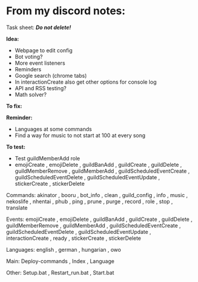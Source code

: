 # From my discord notes:
Task sheet: __***Do not delete!***__

__**Idea:**__
- Webpage to edit config
- Bot voting?
- More event listeners
- Reminders
- Google search (chrome tabs)
- In interactionCreate also get other options for console log
- API and RSS testing?
- Math solver?

__**To fix:**__


__**Reminder:**__
- Languages at some commands
- Find a way for music to not start at 100 at every song

__**To test:**__
- Test guildMemberAdd role
- emojiCreate , emojiDelete , guildBanAdd , guildCreate , guildDelete , guildMemberRemove , guildMemberAdd , guildScheduledEventCreate , guildScheduledEventDelete , guildScheduledEventUpdate , stickerCreate , stickerDelete


Commands:
akinator , booru , bot_info , clean , guild_config , info , music , nekoslife , nhentai  , phub , ping , prune , purge , record , role , stop , translate

Events:
emojiCreate , emojiDelete , guildBanAdd , guildCreate , guildDelete , guildMemberRemove , guildMemberAdd , guildScheduledEventCreate , guildScheduledEventDelete , guildScheduledEventUpdate , interactionCreate , ready , stickerCreate , stickerDelete

Languages:
english , german , hungarian , owo

Main: 
Deploy-commands , Index , Language

Other:
Setup.bat , Restart_run.bat , Start.bat